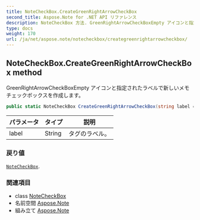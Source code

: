 ```yaml
---
title: NoteCheckBox.CreateGreenRightArrowCheckBox
second_title: Aspose.Note for .NET API リファレンス
description: NoteCheckBox 方法. GreenRightArrowCheckBoxEmpty アイコンと指定されたラベルで新しいメモ チェックボックスを作成します
type: docs
weight: 170
url: /ja/net/aspose.note/notecheckbox/creategreenrightarrowcheckbox/
---
```

## NoteCheckBox.CreateGreenRightArrowCheckBox method

GreenRightArrowCheckBoxEmpty アイコンと指定されたラベルで新しいメモ チェックボックスを作成します。

```csharp
public static NoteCheckBox CreateGreenRightArrowCheckBox(string label = "")
```

| パラメータ | タイプ | 説明 |
| --- | --- | --- |
| label | String | タグのラベル。 |

### 戻り値

[`NoteCheckBox`](../).

### 関連項目

* class [NoteCheckBox](../)
* 名前空間 [Aspose.Note](../../notecheckbox/)
* 組み立て [Aspose.Note](../../../)


